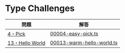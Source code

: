 # Type Challenges

| 問題 | 解答 |
| ---- | ---- |
| [4・Pick](https://github.com/type-challenges/type-challenges/blob/main/questions/00004-easy-pick/README.md) | [00004-easy-pick.ts](00004-easy-pick.ts) |
| [13・Hello World](https://github.com/type-challenges/type-challenges/blob/main/questions/00013-warm-hello-world/README.md) | [00013-warm-hello-world.ts](00013-warm-hello-world.ts) |
